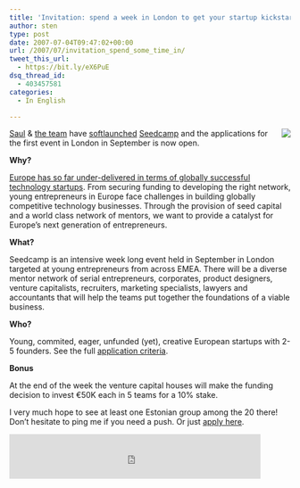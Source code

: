 ```yaml
---
title: 'Invitation: spend a week in London to get your startup kickstarted'
author: sten
type: post
date: 2007-07-04T09:47:02+00:00
url: /2007/07/invitation_spend_some_time_in/
tweet_this_url:
  - https://bit.ly/eX6PuE
dsq_thread_id:
  - 403457581
categories:
  - In English

---
```

<img src="http://www.seedcamp.com/themes/seedcamp/images/seedcamp.png" align="right" />
  
[Saul][1] & [the team][2] have [softlaunched][3] [Seedcamp][4] and the applications for the first event in London in September is now open.
  
**Why?**
  
[Europe has so far under-delivered in terms of globally successful technology startups][5]. From securing funding to developing the right network, young entrepreneurs in Europe face challenges in building globally competitive technology businesses. Through the provision of seed capital and a world class network of mentors, we want to provide a catalyst for Europe&#8217;s next generation of entrepreneurs.
  
**What?**
  
Seedcamp is an intensive week long event held in September in London targeted at young entrepreneurs from across EMEA. There will be a diverse mentor network of serial entrepreneurs, corporates, product designers, venture capitalists, recruiters, marketing specialists, lawyers and accountants that will help the teams put together the foundations of a viable business.
  
**Who?**
  
Young, commited, eager, unfunded (yet), creative European startups with 2-5 founders. See the full [application criteria][6].
  
**Bonus**
  
At the end of the week the venture capital houses will make the funding decision to invest €50K each in 5 teams for a 10% stake.
  
I very much hope to see at least one Estonian group among the 20 there! Don&#8217;t hesitate to ping me if you need a push. Or just [apply here][7].

<iframe src="http://www.facebook.com/plugins/like.php?href=http%3A%2F%2Fsten.tamkivi.com%2F2007%2F07%2Finvitation_spend_some_time_in%2F&layout=standard&show_faces=true&width=450&action=like&colorscheme=light&height=80" scrolling="no" frameborder="0" style="border:none; overflow:hidden; width:450px; height:80px;" allowTransparency="true"></iframe>

 [1]: http://localglobe.blogspot.com/
 [2]: http://www.seedcamp.com/pages/about_team
 [3]: http://localglobe.blogspot.com/2007/07/launching-seedcamp.html
 [4]: http://www.seedcamp.com/
 [5]: http://localglobe.blogspot.com/2007/02/y-europe-can-seed-growth-of-its-new.html
 [6]: http://www.seedcamp.com/pages/apply_application_critera
 [7]: http://application.seedcamp.com/